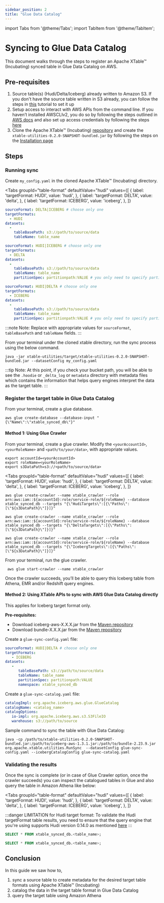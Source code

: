 ```yaml
---
sidebar_position: 2
title: "Glue Data Catalog"
---
```


import Tabs from '@theme/Tabs';
import TabItem from '@theme/TabItem';

# Syncing to Glue Data Catalog
This document walks through the steps to register an Apache XTable™ (Incubating) synced table in Glue Data Catalog on AWS.

## Pre-requisites
1. Source table(s) (Hudi/Delta/Iceberg) already written to Amazon S3.
   If you don't have the source table written in S3 already,
   you can follow the steps in [this](/docs/how-to#create-dataset) tutorial to set it up
2. Setup access to interact with AWS APIs from the command line.
   If you haven’t installed AWSCLIv2, you do so by following the steps outlined in
   [AWS docs](https://docs.aws.amazon.com/cli/latest/userguide/getting-started-install.html) and
   also set up access credentials by following the steps
   [here](https://docs.aws.amazon.com/cli/latest/userguide/getting-started-quickstart.html)
3. Clone the Apache XTable™ (Incubating) [repository](https://github.com/apache/incubator-xtable) and create the
   `xtable-utilities-0.2.0-SNAPSHOT-bundled.jar` by following the steps on the [Installation page](/docs/setup)

## Steps
### Running sync
Create `my_config.yaml` in the cloned Apache XTable™ (Incubating) directory.

<Tabs
groupId="table-format"
defaultValue="hudi"
values={[
{ label: 'targetFormat: HUDI', value: 'hudi', },
{ label: 'targetFormat: DELTA', value: 'delta', },
{ label: 'targetFormat: ICEBERG', value: 'iceberg', },
]}
>
<TabItem value="hudi">

```yaml md title="yaml"
sourceFormat: DELTA|ICEBERG # choose only one
targetFormats:
  - HUDI
datasets:
  -
    tableBasePath: s3://path/to/source/data
    tableName: table_name
```

</TabItem>
<TabItem value="delta">

```yaml md title="yaml"
sourceFormat: HUDI|ICEBERG # choose only one
targetFormats:
  - DELTA
datasets:
  -
    tableBasePath: s3://path/to/source/data
    tableName: table_name
    partitionSpec: partitionpath:VALUE # you only need to specify partitionSpec for HUDI sourceFormat
```

</TabItem>
<TabItem value="iceberg">

```yaml md title="yaml"
sourceFormat: HUDI|DELTA # choose only one
targetFormats:
  - ICEBERG
datasets:
  -
    tableBasePath: s3://path/to/source/data
    tableName: table_name
    partitionSpec: partitionpath:VALUE # you only need to specify partitionSpec for HUDI sourceFormat
```

</TabItem>
</Tabs>

:::note Note:
Replace with appropriate values for `sourceFormat`, `tableBasePath` and `tableName` fields.
:::

From your terminal under the cloned xtable directory, run the sync process using the below command.

 ```shell md title="shell"
 java -jar xtable-utilities/target/xtable-utilities-0.2.0-SNAPSHOT-bundled.jar --datasetConfig my_config.yaml
 ```

:::tip Note:
At this point, if you check your bucket path, you will be able to see the `.hoodie` or `_delta_log` or `metadata` directory
with metadata files which contains the information that helps query engines interpret the data as the target table.
:::

### Register the target table in Glue Data Catalog
From your terminal, create a glue database.
   
 ```shell md title="shell"
 aws glue create-database --database-input "{\"Name\":\"xtable_synced_db\"}"
 ```

#### Method 1: Using Glue Crawler
From your terminal, create a glue crawler. Modify the `<yourAccountId>`, `<yourRoleName>` 
and `<path/to/your/data>`, with appropriate values.

```shell md title="shell"
export accountId=<yourAccountId>
export roleName=<yourRoleName>
export s3DataPath=s3://<path/to/source/data>
```

<Tabs
groupId="table-format"
defaultValue="hudi"
values={[
{ label: 'targetFormat: HUDI', value: 'hudi', },
{ label: 'targetFormat: DELTA', value: 'delta', },
{ label: 'targetFormat: ICEBERG', value: 'iceberg', },
]}
>

<TabItem value="hudi">

```shell md title="shell"
aws glue create-crawler --name xtable_crawler --role arn:aws:iam::${accountId}:role/service-role/${roleName} --database xtable_synced_db --targets "{\"HudiTargets\":[{\"Paths\":[\"${s3DataPath}\"]}]}"
```

</TabItem>
<TabItem value="delta">

```shell md title="shell"
aws glue create-crawler --name xtable_crawler --role arn:aws:iam::${accountId}:role/service-role/${roleName} --database xtable_synced_db --targets "{\"DeltaTargets\":[{\"Paths\":[\"${s3DataPath}\"]}]}"
```

</TabItem>
<TabItem value="iceberg">

```shell md title="shell"
aws glue create-crawler --name xtable_crawler --role arn:aws:iam::${accountId}:role/service-role/${roleName} --database xtable_synced_db --targets "{\"IcebergTargets\":[{\"Paths\":[\"${s3DataPath}\"]}]}"
```

</TabItem>
</Tabs>

From your terminal, run the glue crawler.

```shell md title="shell"
 aws glue start-crawler --name xtable_crawler
```
Once the crawler succeeds, you’ll be able to query this Iceberg table from Athena,
EMR and/or Redshift query engines.


#### Method 2: Using XTable APIs to sync with AWS Glue Data Catalog directly
This applies for Iceberg target format only.

**Pre-requisites:**
* Download iceberg-aws-X.X.X.jar from the [Maven repository](https://mvnrepository.com/artifact/org.apache.iceberg/iceberg-aws)
* Download bundle-X.X.X.jar from the [Maven repository](https://mvnrepository.com/artifact/software.amazon.awssdk/bundle)

Create a `glue-sync-config.yaml` file:

```yaml md title="yaml"
sourceFormat: HUDI|DELTA # choose only one
targetFormats:
   - ICEBERG
datasets:
   -
      tableBasePath: s3://path/to/source/data
      tableName: table_name
      partitionSpec: partitionpath:VALUE
      namespace: xtable_synced_db
```

Create a `glue-sync-catalog.yaml` file:

```yaml md title="yaml"
catalogImpl: org.apache.iceberg.aws.glue.GlueCatalog
catalogName: <catalog_name>
catalogOptions:
   io-impl: org.apache.iceberg.aws.s3.S3FileIO
   warehouse: s3://path/to/source
```

Sample command to sync the table with Glue Data Catalog:

```shell md title="shell"
java -cp /path/to/xtable-utilities-0.2.0-SNAPSHOT-bundled.jar:/path/to/iceberg-aws-1.3.1.jar:/path/to/bundle-2.23.9.jar org.apache.xtable.utilities.RunSync  --datasetConfig glue-sync-config.yaml --icebergCatalogConfig glue-sync-catalog.yaml
```
### Validating the results
Once the sync is complete (or in case of Glue Crawler option, once the crawler succeeds) you can inspect the catalogued tables in Glue
and also query the table in Amazon Athena like below:

<Tabs
groupId="table-format"
defaultValue="hudi"
values={[
{ label: 'targetFormat: HUDI', value: 'hudi', },
{ label: 'targetFormat: DELTA', value: 'delta', },
{ label: 'targetFormat: ICEBERG', value: 'iceberg', },
]}
>

<TabItem value="hudi">

:::danger LIMITATION for Hudi target format:
To validate the Hudi targetFormat table results, you need to ensure that the query engine that you're using
supports Hudi version 0.14.0 as mentioned [here](/docs/features-and-limitations#hudi)
:::

</TabItem>
<TabItem value="delta">

```sql
SELECT * FROM xtable_synced_db.<table_name>;
```

</TabItem>
<TabItem value="iceberg">



```sql
SELECT * FROM xtable_synced_db.<table_name>;
```

</TabItem>
</Tabs>

## Conclusion
In this guide we saw how to,
1. sync a source table to create metadata for the desired target table formats using Apache XTable™ (Incubating)
2. catalog the data in the target table format in Glue Data Catalog
3. query the target table using Amazon Athena
